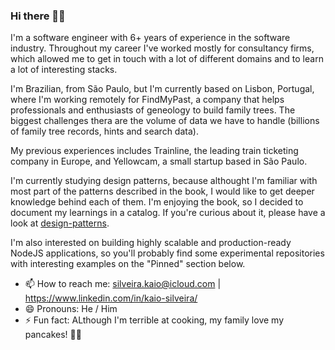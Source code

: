 ### Hi there 👋🏽

I'm a software engineer with 6+ years of experience in the software industry. Throughout my career I've worked mostly for consultancy firms, which allowed me to get in touch with a lot of different domains and to learn a lot of interesting stacks.

I'm Brazilian, from São Paulo, but I'm currently based on Lisbon, Portugal, where I'm working remotely for FindMyPast, a company that helps professionals and enthusiasts of geneology to build family trees. The biggest challenges thera are the volume of data we have to handle (billions of family tree records, hints and search data).

My previous experiences includes Trainline, the leading train ticketing company in Europe, and Yellowcam, a small startup based in São Paulo.

I'm currently studying design patterns, because althought I'm familiar with most part of the patterns described in the book, I would like to get deeper knowledge behind each of them. I'm enjoying the book, so I decided to document my learnings in a catalog. If you're curious about it, please have a look at [design-patterns](https://github.com/kaiosilveira/design-patterns).

I'm also interested on building highly scalable and production-ready NodeJS applications, so you'll probably find some experimental repositories with interesting examples on the "Pinned" section below.

- 📫 How to reach me: silveira.kaio@icloud.com | https://www.linkedin.com/in/kaio-silveira/
- 😄 Pronouns: He / Him
- ⚡ Fun fact: ALthough I'm terrible at cooking, my family love my pancakes! 🥞🥞
